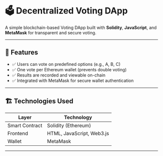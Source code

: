 # 🗳 Decentralized Voting DApp

A simple blockchain-based Voting DApp built with **Solidity**, **JavaScript**, and **MetaMask** for transparent and secure voting.

---

## 🚀 Features

- ✅ Users can vote on predefined options (e.g., A, B, C)
- ✅ One vote per Ethereum wallet (prevents double voting)
- ✅ Results are recorded and viewable on-chain
- ✅ Integrated with MetaMask for secure wallet authentication

---

## 🏗 Technologies Used

| Layer              | Technology               |
|--------------------|--------------------------|
| Smart Contract     | Solidity (Ethereum)      |
| Frontend           | HTML, JavaScript, Web3.js|
| Wallet             | MetaMask                 |
        
---


